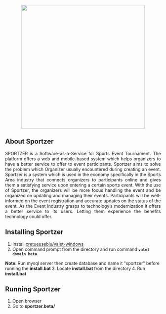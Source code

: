 <p align="center"><img width="400px" src="https://raw.githubusercontent.com/giovannimax/sportzer/master/public/images/sportzer_cropped.png"></p>


## About Sportzer

<p align="justify">SPORTZER is a Software-as-a-Service for Sports Event Tournament. The platform offers a web and mobile-based system which helps organizers to have a better service to offer to event participants. Sportzer aims to solve the problem which Organizer usually encountered during creating an event. Sportzer is a system which is used in the economy specifically in the Sports Area industry that connects organizers to participants online and gives them a satisfying service upon entering a certain sports event. With the use of Sportzer, the organizers will be more focus handling the event and be organized on updating and managing their events. Participants will be well-informed on the event registration and accurate updates on the status of the event. As the Event Industry grasps to technology’s modernization it offers a better service to its users. Letting them experience the benefits technology could offer.</p>

## Installing Sportzer

1. Install <a href="https://github.com/cretueusebiu/valet-windows">cretueusebiu/valet-windows</a>
2. Open command prompt from the directory and run command <b>`valet domain beta`</b>

<b>Note</b>: Run mysql server then create database and name it "sportzer" before running the <b>install.bat</b>
3. Locate <b> install.bat </b> from the directory
4. Run <b> install.bat </b>

## Running Sportzer

1. Open browser
2. Go to <b>sportzer.beta/</b>
